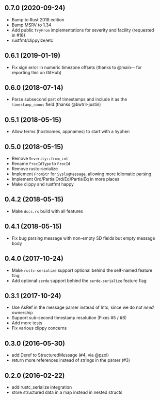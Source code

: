 0.7.0 (2020-09-24)
------------------
- Bump to Rust 2018 edition
- Bump MSRV to 1.34
- Add public `TryFrom` implementations for severity and facility (requested in #16)
- rustfmt/clippyize/etc

0.6.1 (2019-01-19)
------------------
- Fix sign error in numeric timezone offsets (thanks to @main-- for reporting this on GitHub)

0.6.0 (2018-07-14)
------------------
- Parse subsecond part of timestamps and include it as the `timestamp_nanos` field (thanks @bwtril-justin)

0.5.1 (2018-05-15)
------------------
- Allow terms (hostnames, appnames) to start with a hyphen

0.5.0 (2018-05-15)
------------------
- Remove `Severity::from_int`
- Rename `ProcIdType` to `ProcId`
- Remove rustc-serialize
- Implement `FromStr` for `SyslogMessage`, allowing more idiomatic parsing
- Implement Ord/PartialOrd/Eq/PartialEq in more places
- Make clippy and rustfmt happy

0.4.2 (2018-05-15)
------------------
- Make `docs.rs` build with all features

0.4.1 (2018-05-15)
------------------
- Fix bug parsing message with non-empty SD fields but empty message body

0.4.0 (2017-10-24)
----------
- Make `rustc-serialize` support optional behind the self-named feature flag
- Add optional `serde` support behind the `serde-serialize` feature flag

0.3.1 (2017-10-24)
-----------
- Use AsRef in the message parser instead of Into, since we do not *need* ownership
- Support sub-second timestamp resolution (Fixes #5 / #6)
- Add more tests
- Fix various clippy concerns

0.3.0 (2016-05-30)
------------------
- add Deref to StructuredMessage (#4, via @pzol)
- return more references instead of strings in the parser (#3)

0.2.0 (2016-02-22)
------------------
- add rustc_serialize integration
- store structured data in a map instead in nested structs
